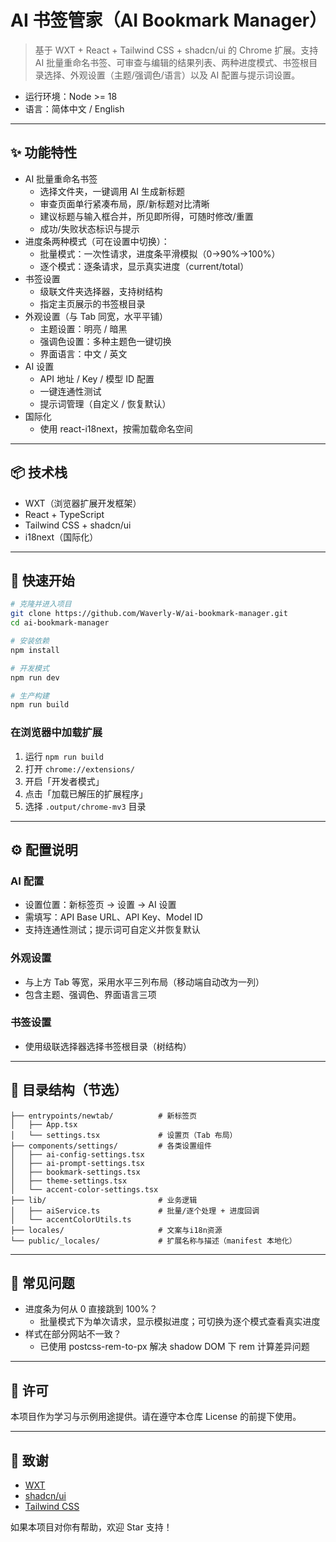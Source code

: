 # AI 书签管家（AI Bookmark Manager）

> 基于 WXT + React + Tailwind CSS + shadcn/ui 的 Chrome 扩展。支持 AI 批量重命名书签、可审查与编辑的结果列表、两种进度模式、书签根目录选择、外观设置（主题/强调色/语言）以及 AI 配置与提示词设置。

- 运行环境：Node >= 18
- 语言：简体中文 / English

---

## ✨ 功能特性

- AI 批量重命名书签
  - 选择文件夹，一键调用 AI 生成新标题
  - 审查页面单行紧凑布局，原/新标题对比清晰
  - 建议标题与输入框合并，所见即所得，可随时修改/重置
  - 成功/失败状态标识与提示
- 进度条两种模式（可在设置中切换）：
  - 批量模式：一次性请求，进度条平滑模拟（0→90%→100%）
  - 逐个模式：逐条请求，显示真实进度（current/total）
- 书签设置
  - 级联文件夹选择器，支持树结构
  - 指定主页展示的书签根目录
- 外观设置（与 Tab 同宽，水平平铺）
  - 主题设置：明亮 / 暗黑
  - 强调色设置：多种主题色一键切换
  - 界面语言：中文 / 英文
- AI 设置
  - API 地址 / Key / 模型 ID 配置
  - 一键连通性测试
  - 提示词管理（自定义 / 恢复默认）
- 国际化
  - 使用 react-i18next，按需加载命名空间

---

## 📦 技术栈
- WXT（浏览器扩展开发框架）
- React + TypeScript
- Tailwind CSS + shadcn/ui
- i18next（国际化）

---

## 🚀 快速开始

```bash
# 克隆并进入项目
git clone https://github.com/Waverly-W/ai-bookmark-manager.git
cd ai-bookmark-manager

# 安装依赖
npm install

# 开发模式
npm run dev

# 生产构建
npm run build
```

### 在浏览器中加载扩展
1. 运行 `npm run build`
2. 打开 `chrome://extensions/`
3. 开启「开发者模式」
4. 点击「加载已解压的扩展程序」
5. 选择 `.output/chrome-mv3` 目录

---

## ⚙️ 配置说明

### AI 配置
- 设置位置：新标签页 → 设置 → AI 设置
- 需填写：API Base URL、API Key、Model ID
- 支持连通性测试；提示词可自定义并恢复默认

### 外观设置
- 与上方 Tab 等宽，采用水平三列布局（移动端自动改为一列）
- 包含主题、强调色、界面语言三项

### 书签设置
- 使用级联选择器选择书签根目录（树结构）

---

## 🧩 目录结构（节选）

```
├── entrypoints/newtab/          # 新标签页
│   ├── App.tsx
│   └── settings.tsx             # 设置页（Tab 布局）
├── components/settings/         # 各类设置组件
│   ├── ai-config-settings.tsx
│   ├── ai-prompt-settings.tsx
│   ├── bookmark-settings.tsx
│   ├── theme-settings.tsx
│   └── accent-color-settings.tsx
├── lib/                         # 业务逻辑
│   ├── aiService.ts             # 批量/逐个处理 + 进度回调
│   └── accentColorUtils.ts
├── locales/                     # 文案与i18n资源
└── public/_locales/             # 扩展名称与描述（manifest 本地化）
```

---

## 🧠 常见问题
- 进度条为何从 0 直接跳到 100%？
  - 批量模式下为单次请求，显示模拟进度；可切换为逐个模式查看真实进度
- 样式在部分网站不一致？
  - 已使用 postcss-rem-to-px 解决 shadow DOM 下 rem 计算差异问题

---

## 📝 许可
本项目作为学习与示例用途提供。请在遵守本仓库 License 的前提下使用。

---

## 🙌 致谢
- [WXT](https://wxt.dev)
- [shadcn/ui](https://ui.shadcn.com)
- [Tailwind CSS](https://tailwindcss.com)

如果本项目对你有帮助，欢迎 Star 支持！